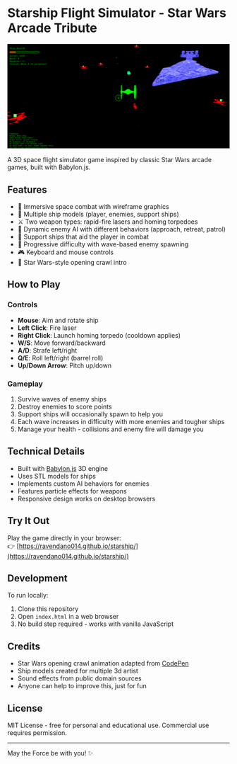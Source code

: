 # Starship Flight Simulator - Star Wars Arcade Tribute

![Game Screenshot](https://raw.githubusercontent.com/ravendano014/starship/main/screenshot.png)

A 3D space flight simulator game inspired by classic Star Wars arcade games, built with Babylon.js.

## Features

- 🌌 Immersive space combat with wireframe graphics
- 🚀 Multiple ship models (player, enemies, support ships)
- ⚔️ Two weapon types: rapid-fire lasers and homing torpedoes
- 🌠 Dynamic enemy AI with different behaviors (approach, retreat, patrol)
- 🤝 Support ships that aid the player in combat
- 🌟 Progressive difficulty with wave-based enemy spawning
- 🎮 Keyboard and mouse controls
- 🎥 Star Wars-style opening crawl intro

## How to Play

### Controls

- **Mouse**: Aim and rotate ship
- **Left Click**: Fire laser
- **Right Click**: Launch homing torpedo (cooldown applies)
- **W/S**: Move forward/backward
- **A/D**: Strafe left/right
- **Q/E**: Roll left/right (barrel roll)
- **Up/Down Arrow**: Pitch up/down

### Gameplay

1. Survive waves of enemy ships
2. Destroy enemies to score points
3. Support ships will occasionally spawn to help you
4. Each wave increases in difficulty with more enemies and tougher ships
5. Manage your health - collisions and enemy fire will damage you

## Technical Details

- Built with [Babylon.js](https://www.babylonjs.com/) 3D engine
- Uses STL models for ships
- Implements custom AI behaviors for enemies
- Features particle effects for weapons
- Responsive design works on desktop browsers

## Try It Out

Play the game directly in your browser:  
👉 [https://ravendano014.github.io/starship/](https://ravendano014.github.io/starship/)

## Development

To run locally:

1. Clone this repository
2. Open `index.html` in a web browser
3. No build step required - works with vanilla JavaScript

## Credits

- Star Wars opening crawl animation adapted from [CodePen](https://codepen.io/kowlor/pen/MYYRdY)
- Ship models created for multiple 3d artist
- Sound effects from public domain sources
- Anyone can help to improve this, just for fun

## License

MIT License - free for personal and educational use. Commercial use requires permission.

---

May the Force be with you! ✨

